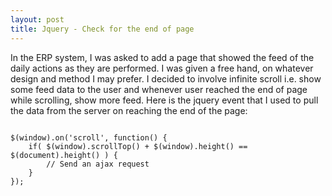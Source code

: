 ```yaml
---
layout: post
title: Jquery - Check for the end of page
---
```


In the ERP system, I was asked to add a page that showed the feed of the daily actions as they are performed. I was given a free hand, on whatever design and method I may prefer. I decided to involve infinite scroll i.e. show some feed data to the user and whenever user reached the end of page while scrolling, show more feed. Here is the jquery event that I used to pull the data from the server on reaching the end of the page:

<pre><code class="javascript">
$(window).on('scroll', function() {
    if( $(window).scrollTop() + $(window).height() == $(document).height() ) {
        // Send an ajax request
    }
});
</code></pre>